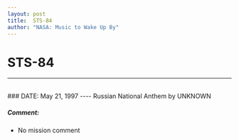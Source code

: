 ```yaml
---
layout: post
title:  STS-84
author: "NASA: Music to Wake Up By"
---
```


# STS-84
----
<br/>
### DATE: May 21, 1997
----
Russian National Anthem by UNKNOWN

##### Comment:
* No mission comment
